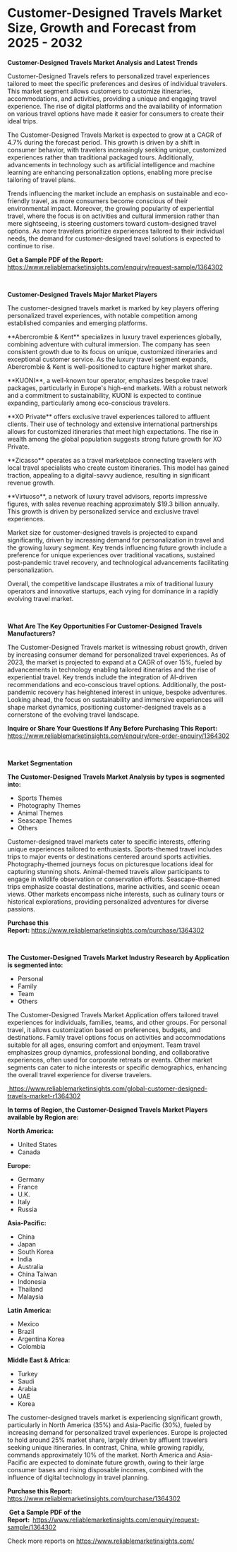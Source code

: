 <p><h1>Customer-Designed Travels Market Size, Growth and Forecast from 2025 - 2032</h1></p><p><strong>Customer-Designed Travels Market Analysis and Latest Trends</strong></p>
<p><p>Customer-Designed Travels refers to personalized travel experiences tailored to meet the specific preferences and desires of individual travelers. This market segment allows customers to customize itineraries, accommodations, and activities, providing a unique and engaging travel experience. The rise of digital platforms and the availability of information on various travel options have made it easier for consumers to create their ideal trips.</p><p>The Customer-Designed Travels Market is expected to grow at a CAGR of 4.7% during the forecast period. This growth is driven by a shift in consumer behavior, with travelers increasingly seeking unique, customized experiences rather than traditional packaged tours. Additionally, advancements in technology such as artificial intelligence and machine learning are enhancing personalization options, enabling more precise tailoring of travel plans.</p><p>Trends influencing the market include an emphasis on sustainable and eco-friendly travel, as more consumers become conscious of their environmental impact. Moreover, the growing popularity of experiential travel, where the focus is on activities and cultural immersion rather than mere sightseeing, is steering customers toward custom-designed travel options. As more travelers prioritize experiences tailored to their individual needs, the demand for customer-designed travel solutions is expected to continue to rise.</p></p>
<p><strong>Get a Sample PDF of the Report:&nbsp;</strong> <a href="https://www.reliablemarketinsights.com/enquiry/request-sample/1364302?utm_campaign=2004&utm_medium=2&utm_source=Github&utm_content=ia&utm_term=10022025&utm_id=customer-designed-travels">https://www.reliablemarketinsights.com/enquiry/request-sample/1364302</a></p>
<p>&nbsp;</p>
<p><strong>Customer-Designed Travels Major Market Players</strong></p>
<p><p>The customer-designed travels market is marked by key players offering personalized travel experiences, with notable competition among established companies and emerging platforms.</p><p>**Abercrombie & Kent** specializes in luxury travel experiences globally, combining adventure with cultural immersion. The company has seen consistent growth due to its focus on unique, customized itineraries and exceptional customer service. As the luxury travel segment expands, Abercrombie & Kent is well-positioned to capture higher market share.</p><p>**KUONI**, a well-known tour operator, emphasizes bespoke travel packages, particularly in Europe's high-end markets. With a robust network and a commitment to sustainability, KUONI is expected to continue expanding, particularly among eco-conscious travelers.</p><p>**XO Private** offers exclusive travel experiences tailored to affluent clients. Their use of technology and extensive international partnerships allows for customized itineraries that meet high expectations. The rise in wealth among the global population suggests strong future growth for XO Private.</p><p>**Zicasso** operates as a travel marketplace connecting travelers with local travel specialists who create custom itineraries. This model has gained traction, appealing to a digital-savvy audience, resulting in significant revenue growth.</p><p>**Virtuoso**, a network of luxury travel advisors, reports impressive figures, with sales revenue reaching approximately $19.3 billion annually. This growth is driven by personalized service and exclusive travel experiences.</p><p>Market size for customer-designed travels is projected to expand significantly, driven by increasing demand for personalization in travel and the growing luxury segment. Key trends influencing future growth include a preference for unique experiences over traditional vacations, sustained post-pandemic travel recovery, and technological advancements facilitating personalization.</p><p>Overall, the competitive landscape illustrates a mix of traditional luxury operators and innovative startups, each vying for dominance in a rapidly evolving travel market.</p></p>
<p>&nbsp;</p>
<p><strong>What Are The Key Opportunities For Customer-Designed Travels Manufacturers?</strong></p>
<p><p>The Customer-Designed Travels market is witnessing robust growth, driven by increasing consumer demand for personalized travel experiences. As of 2023, the market is projected to expand at a CAGR of over 15%, fueled by advancements in technology enabling tailored itineraries and the rise of experiential travel. Key trends include the integration of AI-driven recommendations and eco-conscious travel options. Additionally, the post-pandemic recovery has heightened interest in unique, bespoke adventures. Looking ahead, the focus on sustainability and immersive experiences will shape market dynamics, positioning customer-designed travels as a cornerstone of the evolving travel landscape.</p></p>
<p><strong>Inquire or Share Your Questions If Any Before Purchasing This Report:</strong> <a href="https://www.reliablemarketinsights.com/enquiry/pre-order-enquiry/1364302?utm_campaign=2004&utm_medium=2&utm_source=Github&utm_content=ia&utm_term=10022025&utm_id=customer-designed-travels">https://www.reliablemarketinsights.com/enquiry/pre-order-enquiry/1364302</a></p>
<p>&nbsp;</p>
<p><strong>Market Segmentation</strong></p>
<p><strong>The Customer-Designed Travels Market Analysis by types is segmented into:</strong></p>
<p><ul><li>Sports Themes</li><li>Photography Themes</li><li>Animal Themes</li><li>Seascape Themes</li><li>Others</li></ul></p>
<p><p>Customer-designed travel markets cater to specific interests, offering unique experiences tailored to enthusiasts. Sports-themed travel includes trips to major events or destinations centered around sports activities. Photography-themed journeys focus on picturesque locations ideal for capturing stunning shots. Animal-themed travels allow participants to engage in wildlife observation or conservation efforts. Seascape-themed trips emphasize coastal destinations, marine activities, and scenic ocean views. Other markets encompass niche interests, such as culinary tours or historical explorations, providing personalized adventures for diverse passions.</p></p>
<p><strong>Purchase this Report:&nbsp;</strong><a href="https://www.reliablemarketinsights.com/purchase/1364302?utm_campaign=2004&utm_medium=2&utm_source=Github&utm_content=ia&utm_term=10022025&utm_id=customer-designed-travels">https://www.reliablemarketinsights.com/purchase/1364302</a></p>
<p>&nbsp;</p>
<p><strong>The Customer-Designed Travels Market Industry Research by Application is segmented into:</strong></p>
<p><ul><li>Personal</li><li>Family</li><li>Team</li><li>Others</li></ul></p>
<p><p>The Customer-Designed Travels Market Application offers tailored travel experiences for individuals, families, teams, and other groups. For personal travel, it allows customization based on preferences, budgets, and destinations. Family travel options focus on activities and accommodations suitable for all ages, ensuring comfort and enjoyment. Team travel emphasizes group dynamics, professional bonding, and collaborative experiences, often used for corporate retreats or events. Other market segments can cater to niche interests or specific demographics, enhancing the overall travel experience for diverse travelers.</p></p>
<p><a href="https://www.reliablemarketinsights.com/global-customer-designed-travels-market-r1364302?utm_campaign=2004&utm_medium=2&utm_source=Github&utm_content=ia&utm_term=10022025&utm_id=customer-designed-travels">&nbsp;https://www.reliablemarketinsights.com/global-customer-designed-travels-market-r1364302</a></p>
<p><strong>In terms of Region, the Customer-Designed Travels Market Players available by Region are:</strong></p>
<p>
    <p> <strong> North America: </strong>
        <ul>
            <li>United States</li>
            <li>Canada</li>
        </ul>
        </p> 
    <p> <strong> Europe: </strong>
        <ul>
            <li>Germany</li>
            <li>France</li>
            <li>U.K.</li>
            <li>Italy</li>
            <li>Russia</li>
        </ul>
        </p> 
    <p> <strong> Asia-Pacific: </strong>
        <ul>
            <li>China</li>
            <li>Japan</li>
            <li>South Korea</li>
            <li>India</li>
            <li>Australia</li>
            <li>China Taiwan</li>
            <li>Indonesia</li>
            <li>Thailand</li>
            <li>Malaysia</li>
        </ul>
        </p> 
    <p> <strong> Latin America: </strong>
        <ul>
            <li>Mexico</li>
            <li>Brazil</li>
            <li>Argentina Korea</li>
            <li>Colombia</li>
        </ul>
        </p> 
    <p> <strong> Middle East & Africa: </strong>
        <ul>
            <li>Turkey</li>
            <li>Saudi</li>
            <li>Arabia</li>
            <li>UAE</li>
            <li>Korea</li>
        </ul>
    </p>
    </p>
<p><p>The customer-designed travels market is experiencing significant growth, particularly in North America (35%) and Asia-Pacific (30%), fueled by increasing demand for personalized travel experiences. Europe is projected to hold around 25% market share, largely driven by affluent travelers seeking unique itineraries. In contrast, China, while growing rapidly, commands approximately 10% of the market. North America and Asia-Pacific are expected to dominate future growth, owing to their large consumer bases and rising disposable incomes, combined with the influence of digital technology in travel planning.</p></p>
<p><strong>Purchase this Report: </strong><a href="https://www.reliablemarketinsights.com/purchase/1364302?utm_campaign=2004&utm_medium=2&utm_source=Github&utm_content=ia&utm_term=10022025&utm_id=customer-designed-travels">https://www.reliablemarketinsights.com/purchase/1364302</a></p>
<p>&nbsp;<strong>Get a Sample PDF of the Report:&nbsp;&nbsp;</strong><a href="https://www.reliablemarketinsights.com/enquiry/request-sample/1364302?utm_campaign=2004&utm_medium=2&utm_source=Github&utm_content=ia&utm_term=10022025&utm_id=customer-designed-travels">https://www.reliablemarketinsights.com/enquiry/request-sample/1364302</a></p>
<p><strong></strong></p>
<p>Check more reports on <a href="https://www.reliablemarketinsights.com/?utm_campaign=2004&utm_medium=2&utm_source=Github&utm_content=ia&utm_term=10022025&utm_id=customer-designed-travels">https://www.reliablemarketinsights.com/</a></p>